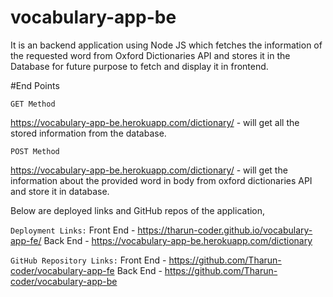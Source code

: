# vocabulary-app-be

It is an backend application using Node JS which fetches the information of the requested word from Oxford Dictionaries API and stores it in the Database for future purpose to fetch and display it in frontend.


#End Points

`GET Method` 

https://vocabulary-app-be.herokuapp.com/dictionary/ - will get all the stored information from the database.

`POST Method`

https://vocabulary-app-be.herokuapp.com/dictionary/ - will get the information about the provided word in body from oxford dictionaries API and store it in database.

Below are deployed links and GitHub repos of the application,

`Deployment Links:`
Front End - https://tharun-coder.github.io/vocabulary-app-fe/
Back End - https://vocabulary-app-be.herokuapp.com/dictionary

`GitHub Repository Links:`
Front End - https://github.com/Tharun-coder/vocabulary-app-fe
Back End - https://github.com/Tharun-coder/vocabulary-app-be
